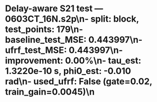 # Delay-aware S21 test — 0603CT_16N.s2p\n- split: block, test_points: 179\n- baseline_test_MSE: 0.443997\n- ufrf_test_MSE: 0.443997\n- improvement: 0.00%\n- tau_est: 1.3220e-10 s, phi0_est: -0.010 rad\n- used_ufrf: False (gate=0.02, train_gain=0.0045)\n